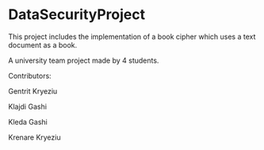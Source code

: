# DataSecurityProject

This project includes the implementation of a book cipher which uses a text document as a book.
 

A university team project made by 4 students. 

Contributors:

Gentrit Kryeziu

Klajdi Gashi 

Kleda Gashi

Krenare Kryeziu 
